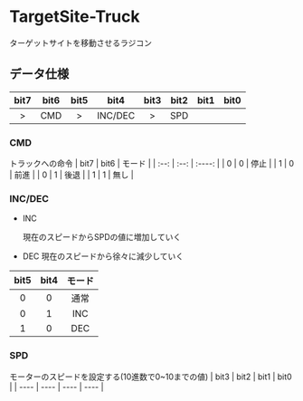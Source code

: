 # TargetSite-Truck

 ターゲットサイトを移動させるラジコン

## データ仕様

| bit7 | bit6 | bit5 |  bit4   | bit3 | bit2 | bit1 | bit0 |
| :--: | :--: | :--: | :-----: | :--: | :--: | :--: | :--: |
|  >   | CMD  |  >   | INC/DEC |  >   | SPD  |      |      |

### CMD

トラックへの命令
| bit7 | bit6 | モード |
| :--: | :--: | :----: |
|  0   |  0   |  停止  |
|  1   |  0   |  前進  |
|  0   |  1   |  後退  |
|  1   |  1   |  無し  |

### INC/DEC

- INC

    現在のスピードからSPDの値に増加していく

- DEC
    現在のスピードから徐々に減少していく

| bit5 | bit4 | モード |
| :--: | :--: | :----: |
|  0   |  0   |  通常  |
|  0   |  1   |  INC   |
|  1   |  0   |  DEC   |

### SPD

モーターのスピードを設定する(10進数で0~10までの値)
| bit3 | bit2 | bit1 | bit0 |
| ---- | ---- | ---- | ---- |
